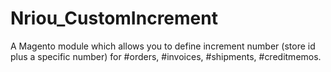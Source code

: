 Nriou_CustomIncrement
=====================

A Magento module which allows you to define increment number (store id plus a specific number) for #orders, #invoices, #shipments, #creditmemos.